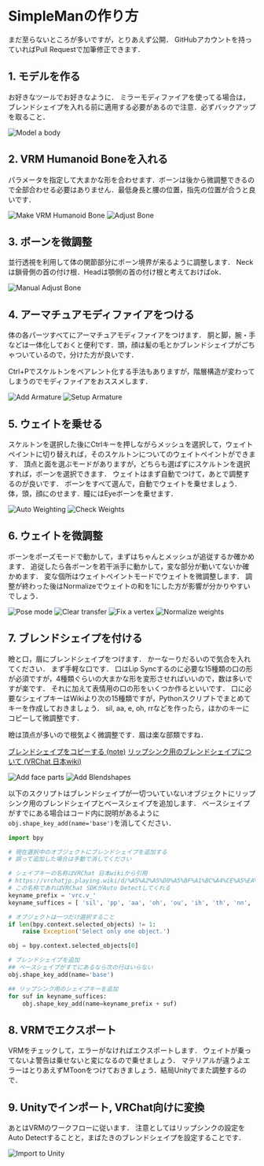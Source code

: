 # SimpleManの作り方

まだ至らないところが多いですが，とりあえず公開．
GitHubアカウントを持っていればPull Requestで加筆修正できます．

## 1. モデルを作る
お好きなツールでお好きなように．
ミラーモディファイアを使ってる場合は，ブレンドシェイプを入れる前に適用する必要があるので注意．必ずバックアップを取ること．

![Model a body](01-Model_a_Body.png)

## 2. VRM Humanoid Boneを入れる
パラメータを指定して大まかな形を合わせます．ボーンは後から微調整できるので全部合わせる必要はありません．最低身長と腰の位置，指先の位置が合うと良いです．

![Make VRM Humanoid Bone](02-Make_VRM_Humanoid_Bone.png)
![Adjust Bone](03-Adjust_Bone.png)

## 3. ボーンを微調整
並行透視を利用して体の関節部分にボーン境界が来るように調整します．
Neckは鎖骨側の首の付け根．Headは顎側の首の付け根と考えておけばok．

![Manual Adjust Bone](04-Manual_Adjust_Bone.png)

## 4. アーマチュアモディファイアをつける
体の各パーツすべてにアーマチュアモディファイアをつけます．
胴と脚，腕・手などは一体化しておくと便利です．頭，顔は髪の毛とかブレンドシェイプがごちゃついているので，分けた方が良いです．

Ctrl+Pでスケルトンをペアレント化する手法もありますが，階層構造が変わってしまうのでモディファイアをおススメします．

![Add Armature](05-Add_Armature_Modifier.png)
![Setup Armature](06-Set_Skeleton_to_Armature_Modifier.png)

## 5. ウェイトを乗せる
スケルトンを選択した後にCtrlキーを押しながらメッシュを選択して，ウェイトペイントに切り替えれば，そのスケルトンについてのウェイトペイントができます．
頂点と面を選ぶモードがありますが，どちらも選ばずにスケルトンを選択すれば，ボーンを選択できます．
ウェイトはまず自動でつけて，あとで調整するのが良いです．
ボーンをすべて選んで，自動でウェイトを乗せましょう．
体，頭，顔にのせます．瞳にはEyeボーンを乗せます．

![Auto Weighting](07-Use_Auto_Weighting_First.png)
![Check Weights](08-Check_Auto_Weighting.png)

## 6. ウェイトを微調整
ボーンをポーズモードで動かして，まずはちゃんとメッシュが追従するか確かめます．
追従したら各ボーンを若干派手に動かして，変な部分が動いてないか確かめます．
変な個所はウェイトペイントモードでウェイトを微調整します．
調整が終わった後はNormalizeでウェイトの和を1にした方が影響が分かりやすいでしょう．

![Pose mode](09-Use_Pose_Mode_to_Check_Weights.png)
![Clear transfer](10-You_can_Clear_All_Transformation_of_Bones.png)
![Fix a vertex](11-Fix_This_Vertex.png)
![Normalize weights](12-After_Fixing_You_Should_Normalize_Weights.png)

## 7. ブレンドシェイプを付ける
瞼と口，眉にブレンドシェイプをつけます．
かーなーりだるいので気合を入れてください．
まず手軽な口です．
口はLip Syncするのに必要な15種類の口の形が必須ですが，4種類ぐらいの大まかな形を変形させればいいので，数は多いですが楽です．
それに加えて表情用の口の形をいくつか作るといいです．
口に必要なシェイプキーはWikiより次の15種類ですが，Pythonスクリプトでまとめてキーを作成しておきましょう．
sil, aa, e, oh, rrなどを作ったら，ほかのキーにコピーして微調整です．

瞼は頂点が多いので根気よく微調整です．眉は楽な部類ですね．

[ブレンドシェイプをコピーする (note)](https://note.com/nanash_/n/n41d0ffb3a4e4)
[リップシンク用のブレンドシェイプについて (VRChat 日本wiki)](https://vrchatjp.playing.wiki/d/%A5%A2%A5%D0%A5%BF%A1%BC%A4%CE%A5%EA%A5%C3%A5%D7%A5%B7%A5%F3%A5%AF%A4%CE%BA%EE%C0%AE)

![Add face parts](13-Add_faces.png)
![Add Blendshapes](14-BlendShapes_for_VRC_Lip_Sync(Hard).png)

以下のスクリプトはブレンドシェイプが一切ついていないオブジェクトにリップシンク用のブレンドシェイプとベースシェイプを追加します．
ベースシェイプがすでにある場合はコード内に説明があるように`obj.shape_key_add(name='base')`を消してください．

```Python
import bpy

# 現在選択中のオブジェクトにブレンドシェイプを追加する
# 誤って追加した場合は手動で消してください

# シェイプキーの名称はVRChat 日本wikiから引用
# https://vrchatjp.playing.wiki/d/%A5%A2%A5%D0%A5%BF%A1%BC%A4%CE%A5%EA%A5%C3%A5%D7%A5%B7%A5%F3%A5%AF%A4%CE%BA%EE%C0%AE
# この名称であればVRChat SDKがAuto Detectしてくれる
keyname_prefix = 'vrc.v_'
keyname_suffices = [ 'sil', 'pp', 'aa', 'oh', 'ou', 'ih', 'th', 'nn', 'dd', 'kk', 'ff', 'e', 'ch', 'rr', 'ss' ]

# オブジェクトは一つだけ選択すること
if len(bpy.context.selected_objects) != 1:
    raise Exception('Select only one object.')

obj = bpy.context.selected_objects[0]

# ブレンドシェイプを追加
## ベースシェイプがすでにあるなら次の行はいらない
obj.shape_key_add(name='base')

## リップシンク用のシェイプキーを追加
for suf in keyname_suffices:
    obj.shape_key_add(name=keyname_prefix + suf)

```

## 8. VRMでエクスポート
VRMをチェックして，エラーがなければエクスポートします．
ウェイトが乗ってないよ警告は乗せないと変になるので乗せましょう．
マテリアルが違うよエラーはとりあえずMToonをつけておきましょう．結局Unityでまた調整するので．

## 9. Unityでインポート, VRChat向けに変換
あとはVRMのワークフローに従います．
注意としてはリップシンクの設定をAuto Detectすることと，まばたきのブレンドシェイプを設定することです．

![Import to Unity](15-Import_to_Unity_and_adjust_parameters.png)
